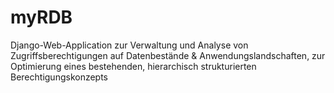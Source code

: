 # myRDB
Django-Web-Application zur Verwaltung und Analyse von Zugriffsberechtigungen auf Datenbestände &amp; Anwendungslandschaften, zur Optimierung eines bestehenden, hierarchisch strukturierten Berechtigungskonzepts
